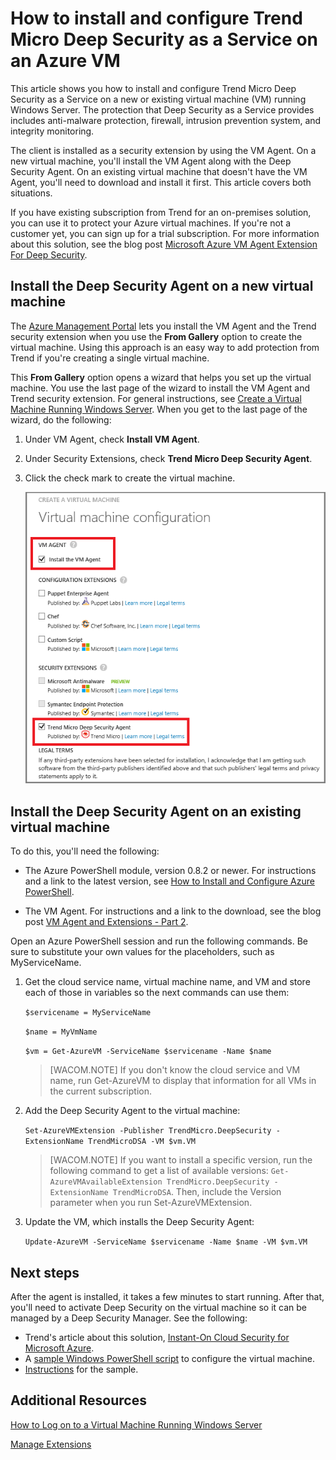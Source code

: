 <properties title="How to install and configure Trend on an Azure VM" pageTitle="How to install and configure Trend Micro Deep Security as a Service on an Azure VM" description="Describes installing and configuring Trend Micro security on a VM in Azure" metaKeywords="" services="virtual machines" solutions="" documentationCenter="" authors="kathydav" manager="timlt" videoId="" scriptId="" />

<tags ms.service="virtual-machines" ms.workload="infrastructure-services" ms.tgt_pltfrm="vm-multiple" ms.devlang="na" ms.topic="article" ms.date="01/01/1900" ms.author="kathydav"></tags>

# How to install and configure Trend Micro Deep Security as a Service on an Azure VM

This article shows you how to install and configure Trend Micro Deep Security as a Service on a new or existing virtual machine (VM) running Windows Server. The protection that Deep Security as a Service provides includes anti-malware protection, firewall, intrusion prevention system, and integrity monitoring.

The client is installed as a security extension by using the VM Agent. On a new virtual machine, you'll install the VM Agent along with the Deep Security Agent. On an existing virtual machine that doesn't have the VM Agent, you'll need to download and install it first. This article covers both situations.

If you have existing subscription from Trend for an on-premises solution, you can use it to protect your Azure virtual machines. If you're not a customer yet, you can sign up for a trial subscription. For more information about this solution, see the blog post [Microsoft Azure VM Agent Extension For Deep Security][Microsoft Azure VM Agent Extension For Deep Security].

## Install the Deep Security Agent on a new virtual machine

The [Azure Management Portal][Azure Management Portal] lets you install the VM Agent and the Trend security extension when you use the **From Gallery** option to create the virtual machine. Using this approach is an easy way to add protection from Trend if you're creating a single virtual machine.

This **From Gallery** option opens a wizard that helps you set up the virtual machine. You use the last page of the wizard to install the VM Agent and Trend security extension. For general instructions, see [Create a Virtual Machine Running Windows Server][Create a Virtual Machine Running Windows Server]. When you get to the last page of the wizard, do the following:

1.  Under VM Agent, check **Install VM Agent**.

2.  Under Security Extensions, check **Trend Micro Deep Security Agent**.

3.  Click the check mark to create the virtual machine.

    ![Install the VM Agent and the Deep Security Agent][Install the VM Agent and the Deep Security Agent]

## Install the Deep Security Agent on an existing virtual machine

To do this, you'll need the following:

-   The Azure PowerShell module, version 0.8.2 or newer. For instructions and a link to the latest version, see [How to Install and Configure Azure PowerShell][How to Install and Configure Azure PowerShell].

-   The VM Agent. For instructions and a link to the download, see the blog post [VM Agent and Extensions - Part 2][VM Agent and Extensions - Part 2].

Open an Azure PowerShell session and run the following commands. Be sure to substitute your own values for the placeholders, such as MyServiceName.

1.  Get the cloud service name, virtual machine name, and VM and store each of those in variables so the next commands can use them:

    `$servicename = MyServiceName`

    `$name = MyVmName`

    `$vm = Get-AzureVM -ServiceName $servicename -Name $name`

    > [WACOM.NOTE] If you don't know the cloud service and VM name, run Get-AzureVM to display that information for all VMs in the current subscription.

2.  Add the Deep Security Agent to the virtual machine:

    `Set-AzureVMExtension -Publisher TrendMicro.DeepSecurity -ExtensionName TrendMicroDSA -VM $vm.VM`

    > [WACOM.NOTE] If you want to install a specific version, run the following command to get a list of available versions: `Get-AzureVMAvailableExtension TrendMicro.DeepSecurity -ExtensionName TrendMicroDSA`. Then, include the Version parameter when you run Set-AzureVMExtension.

3.  Update the VM, which installs the Deep Security Agent:

    `Update-AzureVM -ServiceName $servicename -Name $name -VM $vm.VM`

## Next steps

After the agent is installed, it takes a few minutes to start running. After that, you'll need to activate Deep Security on the virtual machine so it can be managed by a Deep Security Manager. See the following:

-   Trend's article about this solution, [Instant-On Cloud Security for Microsoft Azure][Instant-On Cloud Security for Microsoft Azure].
-   A [sample Windows PowerShell script][sample Windows PowerShell script] to configure the virtual machine.
-   [Instructions][Instructions] for the sample.

## Additional Resources

[How to Log on to a Virtual Machine Running Windows Server][How to Log on to a Virtual Machine Running Windows Server]

[Manage Extensions][Manage Extensions]

<!--Link references-->

  [Microsoft Azure VM Agent Extension For Deep Security]: http://go.microsoft.com/fwlink/p/?LinkId=403945
  [Azure Management Portal]: http://manage.windowsazure.com
  [Create a Virtual Machine Running Windows Server]: http://go.microsoft.com/fwlink/p/?LinkId=403943
  [Install the VM Agent and the Deep Security Agent]: ./media/virtual-machines-install-trend/InstallVMAgentandTrend.png
  [How to Install and Configure Azure PowerShell]: http://go.microsoft.com/fwlink/p/?LinkId=320552
  [VM Agent and Extensions - Part 2]: http://go.microsoft.com/fwlink/p/?LinkId=403947
  [Instant-On Cloud Security for Microsoft Azure]: http://go.microsoft.com/fwlink/?LinkId=404101
  [sample Windows PowerShell script]: http://go.microsoft.com/fwlink/?LinkId=404100
  [Instructions]: http://go.microsoft.com/fwlink/?LinkId=404099
  [How to Log on to a Virtual Machine Running Windows Server]: ../virtual-machines-log-on-windows-server/
  [Manage Extensions]: http://go.microsoft.com/fwlink/p/?linkid=390493&clcid=0x409

